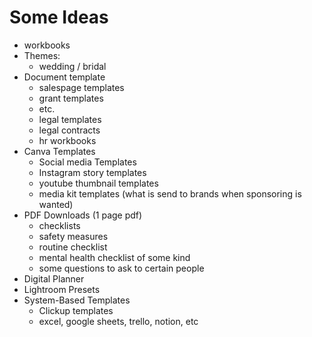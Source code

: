 

# Some Ideas

- workbooks
- Themes:
	- wedding / bridal
- Document template
	- salespage templates
	- grant templates
	- etc.
	- legal templates
	- legal contracts
	- hr workbooks
- Canva Templates
	- Social media Templates
	- Instagram story templates
	- youtube thumbnail templates
	- media kit templates (what is send to brands when sponsoring is wanted)
- PDF Downloads (1 page pdf)
	- checklists
	- safety measures
	- routine checklist
	- mental health checklist of some kind
	- some questions to ask to certain people
- Digital Planner
- Lightroom Presets
- System-Based Templates
	- Clickup templates
	- excel, google sheets, trello, notion, etc